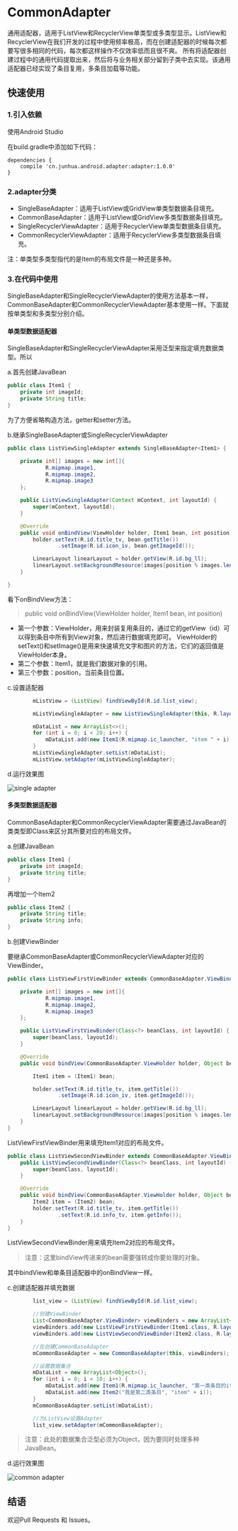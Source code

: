 # CommonAdapter
通用适配器，适用于ListView和RecyclerView单类型或多类型显示。ListView和RecyclerView在我们开发的过程中使用频率极高，而在创建适配器的时候每次都要写很多相同的代码，每次都这样操作不仅效率低而且很不爽。
所有将适配器创建过程中的通用代码提取出来，然后将与业务相关部分留到子类中去实现。该通用适配器已经实现了条目复用，多条目加载等功能。

## 快速使用

### 1.引入依赖

使用Android Studio

在build.gradle中添加如下代码：
```
dependencies {
    compile 'cn.junhua.android.adapter:adapter:1.0.0'
}
```

### 2.adapter分类

- SingleBaseAdapter：适用于ListView或GridView单类型数据条目填充。
- CommonBaseAdapter：适用于ListView或GridView多类型数据条目填充。
- SingleRecyclerViewAdapter：适用于RecyclerView单类型数据条目填充。
- CommonRecyclerViewAdapter：适用于RecyclerView多类型数据条目填充。

注：单类型多类型指代的是Item的布局文件是一种还是多种。

### 3.在代码中使用

SingleBaseAdapter和SingleRecyclerViewAdapter的使用方法基本一样，CommonBaseAdapter和CommonRecyclerViewAdapter基本使用一样。下面就按单类型和多类型分别介绍。

#### 单类型数据适配器
SingleBaseAdapter和SingleRecyclerViewAdapter采用泛型来指定填充数据类型。所以

a.首先创建JavaBean

```java
public class Item1 {
    private int imageId;
    private String title;
}
```

为了方便省略构造方法，getter和setter方法。


b.继承SingleBaseAdapter或SingleRecyclerViewAdapter

```java
public class ListViewSingleAdapter extends SingleBaseAdapter<Item1> {

    private int[] images = new int[]{
            R.mipmap.image1,
            R.mipmap.image2,
            R.mipmap.image3
    };

    public ListViewSingleAdapter(Context mContext, int layoutId) {
        super(mContext, layoutId);
    }

    @Override
    public void onBindView(ViewHolder holder, Item1 bean, int position) {
        holder.setText(R.id.title_tv, bean.getTitle())
                .setImage(R.id.icon_iv, bean.getImageId());

        LinearLayout linearLayout = holder.getView(R.id.bg_ll);
        linearLayout.setBackgroundResource(images[position % images.length]);
    }

}
```


看下onBindView方法：
>public void onBindView(ViewHolder holder, Item1 bean, int position)

- 第一个参数：ViewHolder，用来封装复用条目的，通过它的getView（id）可以得到条目中所有到View对象，然后进行数据填充即可。
ViewHolder的setText()和setImage()是用来快速填充文字和图片的方法，它们的返回值是ViewHolder本身。
- 第二个参数：Item1，就是我们数据对象的引用。
- 第三个参数：position，当前条目位置。

c.设置适配器
```java
        mListView = (ListView) findViewById(R.id.list_view);

        mListViewSingleAdapter = new ListViewSingleAdapter(this, R.layout.layout_item1);

        mDataList = new ArrayList<>();
        for (int i = 0; i < 20; i++) {
            mDataList.add(new Item1(R.mipmap.ic_launcher, "item " + i));
        }
        mListViewSingleAdapter.setList(mDataList);
        mListView.setAdapter(mListViewSingleAdapter);
```

d.运行效果图

![single adapter](https://github.com/JunhuaLin/CommonAdapter/blob/master/photo/singleadapter.png)


#### 多类型数据适配器

CommonBaseAdapter和CommonRecyclerViewAdapter需要通过JavaBean的类类型即Class来区分其所要对应的布局文件。

a.创建JavaBean

```java
public class Item1 {
    private int imageId;
    private String title;
}
```

再增加一个Item2
```java
public class Item2 {
    private String title;
    private String info;
}
```

b.创建ViewBinder

要继承CommonBaseAdapter或CommonRecyclerViewAdapter对应的ViewBinder。

```java
public class ListViewFirstViewBinder extends CommonBaseAdapter.ViewBinder {

    private int[] images = new int[]{
            R.mipmap.image1,
            R.mipmap.image2,
            R.mipmap.image3
    };

    public ListViewFirstViewBinder(Class<?> beanClass, int layoutId) {
        super(beanClass, layoutId);
    }

    @Override
    public void bindView(CommonBaseAdapter.ViewHolder holder, Object bean, int position) {

        Item1 item = (Item1) bean;

        holder.setText(R.id.title_tv, item.getTitle())
                .setImage(R.id.icon_iv, item.getImageId());

        LinearLayout linearLayout = holder.getView(R.id.bg_ll);
        linearLayout.setBackgroundResource(images[position % images.length]);
    }
}
```
ListViewFirstViewBinder用来填充Item1对应的布局文件。

```java
public class ListViewSecondViewBinder extends CommonBaseAdapter.ViewBinder {
    public ListViewSecondViewBinder(Class<?> beanClass, int layoutId) {
        super(beanClass, layoutId);
    }

    @Override
    public void bindView(CommonBaseAdapter.ViewHolder holder, Object bean, int position) {
        Item2 item = (Item2) bean;
        holder.setText(R.id.title_tv, item.getTitle())
                .setText(R.id.info_tv, item.getInfo());
    }
}
```
ListViewSecondViewBinder用来填充Item2对应的布局文件。

>注意：这里bindView传进来的bean需要强转成你要处理的对象。

其中bindView和单条目适配器中的onBindView一样。


c.创建适配器并填充数据

```java
        list_view = (ListView) findViewById(R.id.list_view);

        //创建ViewBinder
        List<CommonBaseAdapter.ViewBinder> viewBinders = new ArrayList<>();
        viewBinders.add(new ListViewFirstViewBinder(Item1.class, R.layout.layout_item1));
        viewBinders.add(new ListViewSecondViewBinder(Item2.class, R.layout.layout_item2));

        //在创建CommonBaseAdapter
        mCommonBaseAdapter = new CommonBaseAdapter(this, viewBinders);

        //设置数据集合
        mDataList = new ArrayList<Object>();
        for (int i = 0; i < 10; i++) {
            mDataList.add(new Item1(R.mipmap.ic_launcher, "第一类条目的item" + i));
            mDataList.add(new Item2("我是第二类条目", "item" + i));
        }
        mCommonBaseAdapter.setList(mDataList);

        //为ListView设置Adapter
        list_view.setAdapter(mCommonBaseAdapter);
```

>注意：此处的数据集合泛型必须为Object，因为要同时处理多种JavaBean。

d.运行效果图

![common adapter](https://github.com/JunhuaLin/CommonAdapter/blob/master/photo/commonadapter.png)


## 结语

欢迎Pull Requests 和 Issues。